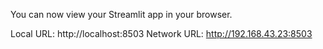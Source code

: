 You can now view your Streamlit app in your browser.

  Local URL: http://localhost:8503
  Network URL: http://192.168.43.23:8503
